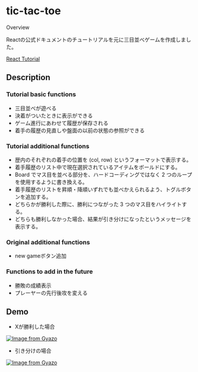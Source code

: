 tic-tac-toe
====

Overview

Reactの公式ドキュメントのチュートリアルを元に三目並べゲームを作成しました。

[React Tutorial](https://ja.reactjs.org/tutorial/tutorial.html)

## Description

### Tutorial basic functions

- 三目並べが遊べる
- 決着がついたときに表示ができる
- ゲーム進行にあわせて履歴が保存される
- 着手の履歴の見直しや盤面の以前の状態の参照ができる

### Tutorial additional functions

- 歴内のそれぞれの着手の位置を (col, row) というフォーマットで表示する。
- 着手履歴のリスト中で現在選択されているアイテムをボールドにする。
- Board でマス目を並べる部分を、ハードコーディングではなく 2 つのループを使用するように書き換える。
- 着手履歴のリストを昇順・降順いずれでも並べかえられるよう、トグルボタンを追加する。
- どちらかが勝利した際に、勝利につながった 3 つのマス目をハイライトする。
- どちらも勝利しなかった場合、結果が引き分けになったというメッセージを表示する。

### Original additional functions

- new gameボタン追加

### Functions to add in the future

- 勝敗の成績表示
- プレーヤーの先行後攻を変える

## Demo

- Xが勝利した場合

[![Image from Gyazo](https://i.gyazo.com/587a52a1e0aa32b2f9240c7ff6c555c4.gif)](https://gyazo.com/587a52a1e0aa32b2f9240c7ff6c555c4)

- 引き分けの場合

[![Image from Gyazo](https://i.gyazo.com/7832d177779ce35aa16694bfb32b34f7.gif)](https://gyazo.com/7832d177779ce35aa16694bfb32b34f7)
